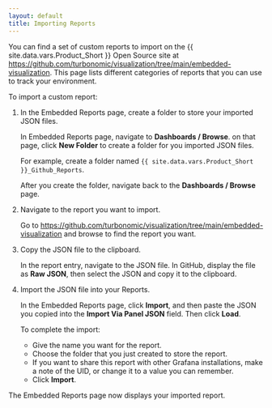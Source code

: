 ```yaml
---
layout: default
title: Importing Reports
---
```



You can find a set of custom reports to import on the {{ site.data.vars.Product_Short }} 
Open Source site at 
<a href="https://github.com/turbonomic/visualization/tree/main/embedded-visualization"
target="_blank">https://github.com/turbonomic/visualization/tree/main/embedded-visualization</a>. 
This page lists different categories of reports that you can use to track your environment.

To import a custom report:


1. In the Embedded Reports page, create a folder to store your imported JSON files.  
   
    In Embedded Reports page, navigate to **Dashboards / Browse**. on that page, 
    click <b>New Folder</b> to create a folder for you imported JSON files.    
    
    For example, create a folder named `{{ site.data.vars.Product_Short }}_Github_Reports`.  
    
    After you create the folder, navigate back to the **Dashboards / Browse** page.

2. Navigate to the report you want to import.  
   
   Go to <a href="https://github.com/turbonomic/visualization/tree/main/embedded-visualization" 
   target="_blank">https://github.com/turbonomic/visualization/tree/main/embedded-visualization</a> and browse 
   to find the report you want.
   
3. Copy the JSON file to the clipboard.

   In the report entry, navigate to the JSON file. In GitHub, display the file as **Raw JSON**, then 
   select the JSON and copy it to the clipboard.

4. Import the JSON file into your Reports.
   
   In the Embedded Reports page, click **Import**, and then paste the JSON you copied into the 
   **Import Via Panel JSON** field.  Then click **Load**.
   
   To complete the import:
   
   - Give the name you want for the report.
   - Choose the folder that you just created to store the report.
   - If you want to share this report with other Grafana installations, make a note of the UID, or change it to a value you can remember.
   - Click **Import**.


The Embedded Reports page now displays your imported report.

